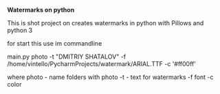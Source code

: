 **Watermarks on python**

This is shot project on creates watermarks in python with Pillows and python 3

for start this use im commandline

main.py photo -t "DMITRIY SHATALOV" -f /home/vintello/PycharmProjects/watermark/ARIAL.TTF -c '#ff00ff'

where photo - name folders with photo
-t - text for watermarks
-f font
-c color
